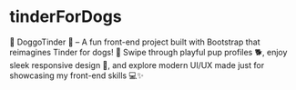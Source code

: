 # tinderForDogs
🐾 DoggoTinder 🐶 – A fun front-end project built with Bootstrap that reimagines Tinder for dogs! 🎉 Swipe through playful pup profiles 🐕, enjoy sleek responsive design 📱, and explore modern UI/UX made just for showcasing my front-end skills 💻✨
